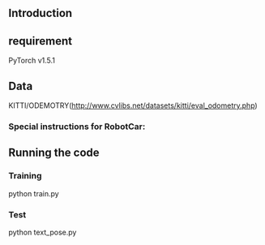 
## Introduction 


## requirement
 PyTorch v1.5.1 

## Data
KITTI/ODEMOTRY(http://www.cvlibs.net/datasets/kitti/eval_odometry.php)

### Special instructions for RobotCar:

## Running the code

### Training
python train.py

### Test
python text_pose.py 
```
